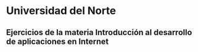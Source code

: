 # Universidad del Norte
## Ejercicios de la materia Introducción al desarrollo de aplicaciones en Internet 
